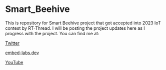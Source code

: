 # Smart_Beehive

This is repository for Smart Beehive project that got accepted into 2023 IoT contest by RT-Thread. I will be posting the project updates here as I progress with the project. You can find me at:

[Twitter](https://twitter.com/Kipruto_embed)

[embed-labs.dev](https://embed-labs.dev)

[YouTube](https://www.youtube.com/channel/UCwKmbcG0C5prWmuWoGHCuMA)

<!-- pushd rt-thread/bsp/stm32/ && cp -r stm32f103-blue-pill libraries tools  ../../../stm32-bluepill  && popd -->
<!-- suggest to use command scons --dist [--target=xxx] [--project-name=xxx] [--project-path=xxx] -->
<!-- pushd rt-thread/bsp/stm32/stm32f103-blue-pill/ && scons --dist --project-name=project1-blue-pill && mv ./dist/project1-blue-pill  ../../../../ &&  popd -->